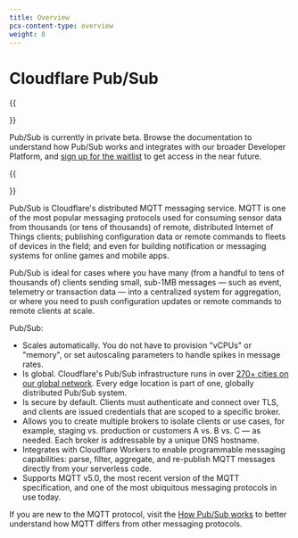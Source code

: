 ```yaml
---
title: Overview
pcx-content-type: overview
weight: 0
---
```


# Cloudflare Pub/Sub

{{<Aside>}}

Pub/Sub is currently in private beta. Browse the documentation to understand how Pub/Sub works and integrates with our broader Developer Platform, and [sign up for the waitlist](https://www.cloudflare.com/cloudflare-pub-sub-lightweight-messaging-private-beta/) to get access in the near future.

{{</Aside>}}

Pub/Sub is Cloudflare's distributed MQTT messaging service. MQTT is one of the most popular messaging protocols used for consuming sensor data from thousands (or tens of thousands) of remote, distributed Internet of Things clients; publishing configuration data or remote commands to fleets of devices in the field; and even for building notification or messaging systems for online games and mobile apps.

Pub/Sub is ideal for cases where you have many (from a handful to tens of thousands of) clients sending small, sub-1MB messages — such as event, telemetry or transaction data — into a centralized system for aggregation, or where you need to push configuration updates or remote commands to remote clients at scale.

Pub/Sub:

- Scales automatically. You do not have to provision "vCPUs" or "memory", or set autoscaling parameters to handle spikes in message rates.
- Is global. Cloudflare's Pub/Sub infrastructure runs in over [270+ cities on our global network](https://www.cloudflare.com/network/). Every edge location is part of one, globally distributed Pub/Sub system.
- Is secure by default. Clients must authenticate and connect over TLS, and clients are issued credentials that are scoped to a specific broker.
- Allows you to create multiple brokers to isolate clients or use cases, for example, staging vs. production or customers A vs. B vs. C — as needed. Each broker is addressable by a unique DNS hostname.
- Integrates with Cloudflare Workers to enable programmable messaging capabilities: parse, filter, aggregate, and re-publish MQTT messages directly from your serverless code. 
- Supports MQTT v5.0, the most recent version of the MQTT specification, and one of the most ubiquitous messaging protocols in use today.

If you are new to the MQTT protocol, visit the [How Pub/Sub works](/pub-sub/learning/how-pubsub-works/) to better understand how MQTT differs from other messaging protocols.
